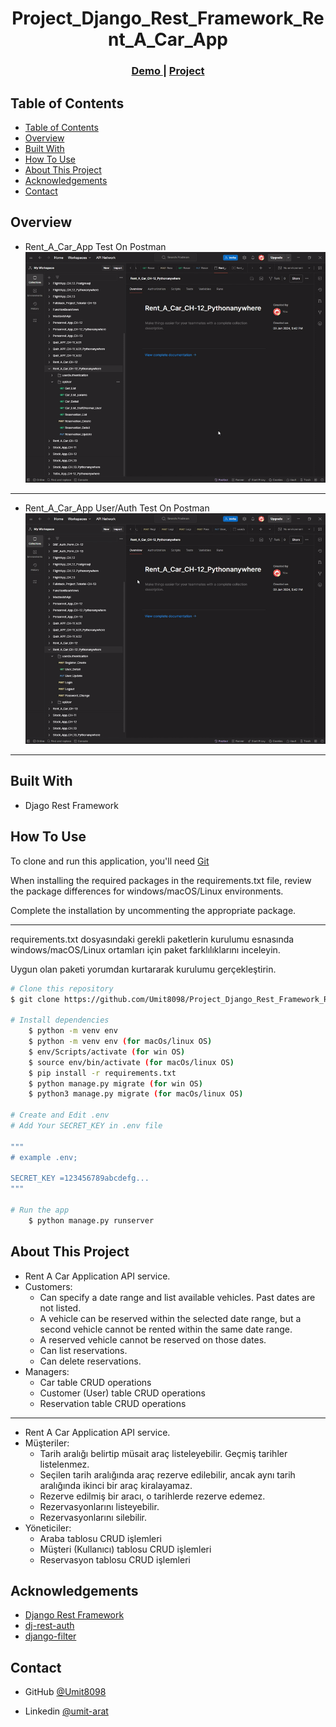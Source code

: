 <!-- Please update value in the {}  -->

<h1 align="center">Project_Django_Rest_Framework_Rent_A_Car_App</h1>


<div align="center">
  <h3>
    <a href="http://umit8104.pythonanywhere.com/">
      Demo
    </a>
     | 
    <a href="http://umit8104.pythonanywhere.com/">
      Project
    </a>
 
  </h3>
</div>

<!-- TABLE OF CONTENTS -->

## Table of Contents

- [Table of Contents](#table-of-contents)
- [Overview](#overview)
- [Built With](#built-with)
- [How To Use](#how-to-use)
- [About This Project](#about-this-project)
- [Acknowledgements](#acknowledgements)
- [Contact](#contact)

<!-- OVERVIEW -->

## Overview

- Rent_A_Car_App Test On Postman
![screenshot](project_screenshot/Rent_A_Car_App_Test_Postman.gif)

---

- Rent_A_Car_App User/Auth Test On Postman
![screenshot](project_screenshot/Rent_A_Car_User_Auth_Test_Postman.gif)

---

## Built With

<!-- This section should list any major frameworks that you built your project using. Here are a few examples.-->

- Djago Rest Framework


## How To Use

<!-- This is an example, please update according to your application -->

To clone and run this application, you'll need [Git](https://github.com/Umit8098/Project_Django_Rest_Framework_Rent_A_Car_App_CH-12) 

When installing the required packages in the requirements.txt file, review the package differences for windows/macOS/Linux environments. 

Complete the installation by uncommenting the appropriate package.

---

requirements.txt dosyasındaki gerekli paketlerin kurulumu esnasında windows/macOS/Linux ortamları için paket farklılıklarını inceleyin. 

Uygun olan paketi yorumdan kurtararak kurulumu gerçekleştirin. 

```bash
# Clone this repository
$ git clone https://github.com/Umit8098/Project_Django_Rest_Framework_Rent_A_Car_App_CH-12.git

# Install dependencies
    $ python -m venv env
    $ python -m venv env (for macOs/linux OS)
    $ env/Scripts/activate (for win OS)
    $ source env/bin/activate (for macOs/linux OS)
    $ pip install -r requirements.txt
    $ python manage.py migrate (for win OS)
    $ python3 manage.py migrate (for macOs/linux OS)

# Create and Edit .env
# Add Your SECRET_KEY in .env file

"""
# example .env;

SECRET_KEY =123456789abcdefg...
"""

# Run the app
    $ python manage.py runserver
```

## About This Project
- Rent A Car Application API service.
- Customers:
  - Can specify a date range and list available vehicles. Past dates are not listed.
  - A vehicle can be reserved within the selected date range, but a second vehicle cannot be rented within the same date range.
  - A reserved vehicle cannot be reserved on those dates.
  - Can list reservations.
  - Can delete reservations.
- Managers:
  - Car table CRUD operations
  - Customer (User) table CRUD operations
  - Reservation table CRUD operations

<hr>

- Rent A Car Application API service.
- Müşteriler:
  - Tarih aralığı belirtip müsait araç listeleyebilir. Geçmiş tarihler listelenmez.
  - Seçilen tarih aralığında araç rezerve edilebilir, ancak aynı tarih aralığında ikinci bir araç kiralayamaz.
  - Rezerve edilmiş bir aracı, o tarihlerde rezerve edemez.
  - Rezervasyonlarını listeyebilir.
  - Rezervasyonlarını silebilir.
- Yöneticiler:
  - Araba tablosu CRUD işlemleri
  - Müşteri (Kullanıcı) tablosu CRUD işlemleri
  - Reservasyon tablosu CRUD işlemleri

## Acknowledgements
- [Django Rest Framework](https://www.django-rest-framework.org/)
- [dj-rest-auth](https://dj-rest-auth.readthedocs.io/en/latest/)
- [django-filter](https://django-filter.readthedocs.io/en/stable/)


## Contact

<!-- - Website [your-website.com](https://{your-web-site-link}) -->
- GitHub [@Umit8098](https://github.com/Umit8098)

- Linkedin [@umit-arat](https://linkedin.com/in/umit-arat/)
<!-- - Twitter [@your-twitter](https://{twitter.com/your-username}) -->
